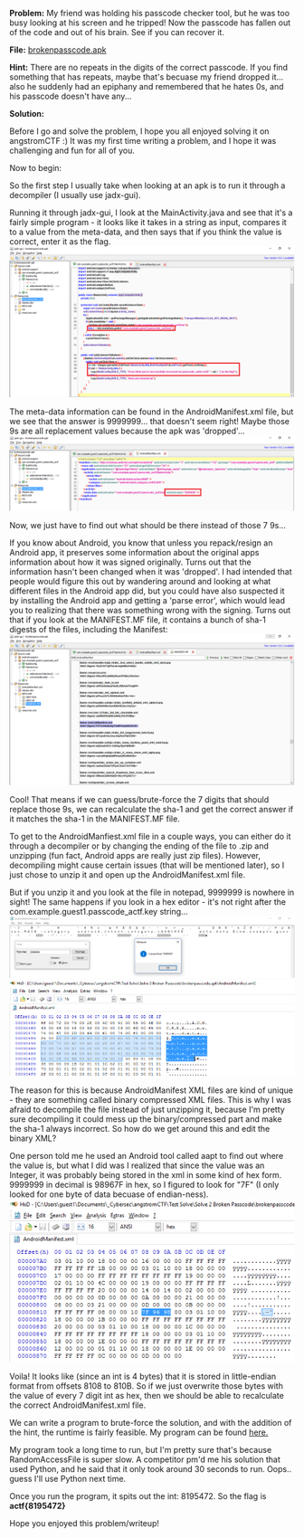**Problem:** My friend was holding his passcode checker tool, but he was too busy looking at his screen and he tripped! Now the passcode has fallen out of the code and out of his brain. See if you can recover it.

**File:** [brokenpasscode.apk](files/brokenpasscode.apk)

**Hint:** There are no repeats in the digits of the correct passcode. If you find something that has repeats, maybe that's becuase my friend dropped it... also he suddenly had an epiphany and remembered that he hates 0s, and his passcode doesn't have any...

**Solution:**

Before I go and solve the problem, I hope you all enjoyed solving it on angstromCTF :) It was my first time writing a problem, and I hope it was challenging and fun for all of you.

Now to begin:

So the first step I usually take when looking at an apk is to run it through a decompiler (I usually use jadx-gui).

Running it through jadx-gui, I look at the MainActivity.java and see that it's a fairly simple program - it looks like it takes in a string as input, compares it to a value from the meta-data, and then says that if you think the value is correct, enter it as the flag.
![alt tag](files/1.jpg "jadx-gui decompilation of MainActivity.java")

The meta-data information can be found in the AndroidManifest.xml file, but we see that the answer is 9999999... that doesn't seem right! Maybe those 9s are all replacement values because the apk was 'dropped'...
![alt tag](files/2.jpg "jadx-gui decompilation of Manifest")

Now, we just have to find out what should be there instead of those 7 9s...

If you know about Android, you know that unless you repack/resign an Android app, it preserves some information about the original apps information about how it was signed originally. Turns out that the information hasn't been changed when it was 'dropped'. I had intended that people would figure this out by wandering around and looking at what different files in the Android app did, but you could have also suspected it by installing the Android app and getting a 'parse error', which would lead you to realizing that there was something wrong with the signing. Turns out that if you look at the MANIFEST.MF file, it contains a bunch of sha-1 digests of the files, including the Manifest:
![alt tag](files/3.jpg "sha-1 digest")

Cool! That means if we can guess/brute-force the 7 digits that should replace those 9s, we can recalculate the sha-1 and get the correct answer if it matches the sha-1 in the MANIFEST.MF file.

To get to the AndroidManfiest.xml file in a couple ways, you can either do it through a decompiler or by changing the ending of the file to .zip and unzipping (fun fact, Android apps are really just zip files). However, decompiling might cause certain issues (that will be mentioned later), so I just chose to unzip it and open up the AndroidManifest.xml file.

But if you unzip it and you look at the file in notepad, 9999999 is nowhere in sight! The same happens if you look in a hex editor - it's not right after the com.example.guest1.passcode_actf.key string...
![alt tag](files/4.jpg "notepad")
![alt tag](files/5.jpg "hxd")

The reason for this is because AndroidManifest XML files are kind of unique - they are something called binary compressed XML files. This is why I was afraid to decompile the file instead of just unzipping it, because I'm pretty sure decompiling it could mess up the binary/compressed part and make the sha-1 always incorrect. So how do we get around this and edit the binary XML?

One person told me he used an Android tool called aapt to find out where the value is, but what I did was I realized that since the value was an Integer, it was probably being stored in the xml in some kind of hex form. 9999999 in decimal is 98967F in hex, so I figured to look for "7F" (I only looked for one byte of data becuase of endian-ness). 
![alt tag](files/6.jpg "98967F")

Voila! It looks like (since an int is 4 bytes) that it is stored in little-endian format from offsets 8108 to 810B. So if we just overwrite those bytes with the value of every 7 digit int as hex, then we should be able to recalculate the correct AndroidManifest.xml file.

We can write a program to brute-force the solution, and with the addition of the hint, the runtime is fairly feasible. My program can be found [here.](files/sha1digest.java)

My program took a long time to run, but I'm pretty sure that's because RandomAccessFile is super slow. A competitor pm'd me his solution that used Python, and he said that it only took around 30 seconds to run. Oops.. guess I'll use Python next time.

Once you run the program, it spits out the int: 8195472. So the flag is **actf{8195472}**

Hope you enjoyed this problem/writeup!


